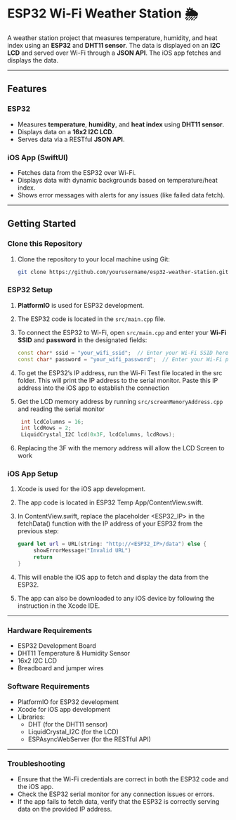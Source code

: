 # ESP32 Wi-Fi Weather Station 🌦️

A weather station project that measures temperature, humidity, and heat index using an **ESP32** and **DHT11 sensor**. The data is displayed on an **I2C LCD** and served over Wi-Fi through a **JSON API**. The iOS app fetches and displays the data.

---

## Features
### ESP32
- Measures **temperature**, **humidity**, and **heat index** using **DHT11 sensor**.
- Displays data on a **16x2 I2C LCD**.
- Serves data via a RESTful **JSON API**.

### iOS App (SwiftUI)
- Fetches data from the ESP32 over Wi-Fi.
- Displays data with dynamic backgrounds based on temperature/heat index.
- Shows error messages with alerts for any issues (like failed data fetch).

---

## Getting Started

### Clone this Repository

1. Clone the repository to your local machine using Git:

   ```bash
   git clone https://github.com/yourusername/esp32-weather-station.git
   ```

### ESP32 Setup
1. **PlatformIO** is used for ESP32 development. 
2. The ESP32 code is located in the `src/main.cpp` file.
3. To connect the ESP32 to Wi-Fi, open `src/main.cpp` and enter your **Wi-Fi SSID** and **password** in the designated fields:

   ```cpp
   const char* ssid = "your_wifi_ssid";  // Enter your Wi-Fi SSID here
   const char* password = "your_wifi_password";  // Enter your Wi-Fi password here
   	```
4. To get the ESP32’s IP address, run the Wi-Fi Test file located in the src folder. This will print the IP address to the serial monitor. Paste this IP address into the iOS app to establish the connection
5. Get the LCD memory address by running `src/screenMemoryAddress.cpp` and reading the serial monitor

   ```cpp
	int lcdColumns = 16;
	int lcdRows = 2;
	LiquidCrystal_I2C lcd(0x3F, lcdColumns, lcdRows);
	```
6. Replacing the 3F with the memory address will allow the LCD Screen to work

### iOS App Setup
1. Xcode is used for the iOS app development.
2. The app code is located in ESP32 Temp App/ContentView.swift.
3. In ContentView.swift, replace the placeholder <ESP32_IP> in the fetchData() function with the IP address of your ESP32 from the previous step:

	```swift
	guard let url = URL(string: "http://<ESP32_IP>/data") else {
 	     showErrorMessage("Invalid URL")
 	     return
	}
	```
   
4. This will enable the iOS app to fetch and display the data from the ESP32.
5. The app can also be downloaded to any iOS device by following the instruction in the Xcode IDE.

---

### Hardware Requirements
- ESP32 Development Board
- DHT11 Temperature & Humidity Sensor
- 16x2 I2C LCD 
- Breadboard and jumper wires

### Software Requirements
- PlatformIO for ESP32 development
- Xcode for iOS app development
- Libraries:
	- DHT (for the DHT11 sensor)
	- LiquidCrystal_I2C (for the LCD)
	- ESPAsyncWebServer (for the RESTful API)

---
### Troubleshooting
- Ensure that the Wi-Fi credentials are correct in both the ESP32 code and the iOS app.
- Check the ESP32 serial monitor for any connection issues or errors.
- If the app fails to fetch data, verify that the ESP32 is correctly serving data on the provided IP address.
